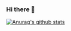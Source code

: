### Hi there 👋
[![Anurag's github stats](https://github-readme-stats.vercel.app/api?username=anuraghazra&theme=cobalt)](https://github.com/anuraghazra/github-readme-stats)
<!--
**OldTucson/OldTucson** is a ✨ _special_ ✨ repository because its `README.md` (this file) appears on your GitHub profile.

Here are some ideas to get you started:

- 🔭 I’m currently working on ...
- 🌱 I’m currently learning ...
- 👯 I’m looking to collaborate on ...
- 🤔 I’m looking for help with ...
- 💬 Ask me about ...
- 📫 How to reach me: ...
- 😄 Pronouns: ...
- ⚡ Fun fact: ...
-->
